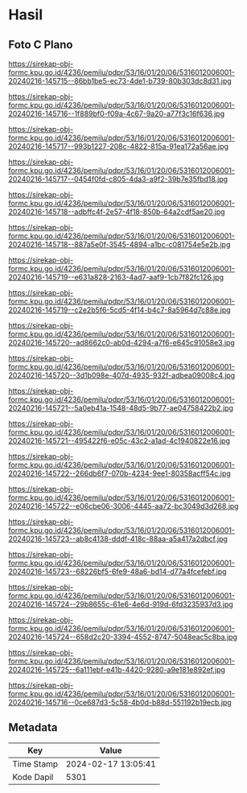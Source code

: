 # Hasil

## Foto C Plano

https://sirekap-obj-formc.kpu.go.id/4236/pemilu/pdpr/53/16/01/20/06/5316012006001-20240216-145715--86bb1be5-ec73-4de1-b739-80b303dc8d31.jpg

https://sirekap-obj-formc.kpu.go.id/4236/pemilu/pdpr/53/16/01/20/06/5316012006001-20240216-145716--1f889bf0-f09a-4c67-9a20-a77f3c16f636.jpg

https://sirekap-obj-formc.kpu.go.id/4236/pemilu/pdpr/53/16/01/20/06/5316012006001-20240216-145717--993b1227-208c-4822-815a-91ea172a56ae.jpg

https://sirekap-obj-formc.kpu.go.id/4236/pemilu/pdpr/53/16/01/20/06/5316012006001-20240216-145717--0454f0fd-c805-4da3-a9f2-39b7e35fbd18.jpg

https://sirekap-obj-formc.kpu.go.id/4236/pemilu/pdpr/53/16/01/20/06/5316012006001-20240216-145718--adbffc4f-2e57-4f18-850b-64a2cdf5ae20.jpg

https://sirekap-obj-formc.kpu.go.id/4236/pemilu/pdpr/53/16/01/20/06/5316012006001-20240216-145718--887a5e0f-3545-4894-a1bc-c081754e5e2b.jpg

https://sirekap-obj-formc.kpu.go.id/4236/pemilu/pdpr/53/16/01/20/06/5316012006001-20240216-145719--e631a828-2163-4ad7-aaf9-1cb7f82fc126.jpg

https://sirekap-obj-formc.kpu.go.id/4236/pemilu/pdpr/53/16/01/20/06/5316012006001-20240216-145719--c2e2b5f6-5cd5-4f14-b4c7-8a5964d7c88e.jpg

https://sirekap-obj-formc.kpu.go.id/4236/pemilu/pdpr/53/16/01/20/06/5316012006001-20240216-145720--ad8662c0-ab0d-4294-a7f6-e645c91058e3.jpg

https://sirekap-obj-formc.kpu.go.id/4236/pemilu/pdpr/53/16/01/20/06/5316012006001-20240216-145720--3d1b098e-407d-4935-932f-adbea09008c4.jpg

https://sirekap-obj-formc.kpu.go.id/4236/pemilu/pdpr/53/16/01/20/06/5316012006001-20240216-145721--5a0eb41a-1548-48d5-9b77-ae04758422b2.jpg

https://sirekap-obj-formc.kpu.go.id/4236/pemilu/pdpr/53/16/01/20/06/5316012006001-20240216-145721--495422f6-e05c-43c2-a1ad-4c1940822e16.jpg

https://sirekap-obj-formc.kpu.go.id/4236/pemilu/pdpr/53/16/01/20/06/5316012006001-20240216-145722--266db6f7-070b-4234-9ee1-80358acff54c.jpg

https://sirekap-obj-formc.kpu.go.id/4236/pemilu/pdpr/53/16/01/20/06/5316012006001-20240216-145722--e06cbe06-3006-4445-aa72-bc3049d3d268.jpg

https://sirekap-obj-formc.kpu.go.id/4236/pemilu/pdpr/53/16/01/20/06/5316012006001-20240216-145723--ab8c4138-dddf-418c-88aa-a5a417a2dbcf.jpg

https://sirekap-obj-formc.kpu.go.id/4236/pemilu/pdpr/53/16/01/20/06/5316012006001-20240216-145723--68226bf5-6fe9-48a6-bd14-d77a4fcefebf.jpg

https://sirekap-obj-formc.kpu.go.id/4236/pemilu/pdpr/53/16/01/20/06/5316012006001-20240216-145724--29b8655c-61e6-4e6d-919d-6fd3235937d3.jpg

https://sirekap-obj-formc.kpu.go.id/4236/pemilu/pdpr/53/16/01/20/06/5316012006001-20240216-145724--658d2c20-3394-4552-8747-5048eac5c8ba.jpg

https://sirekap-obj-formc.kpu.go.id/4236/pemilu/pdpr/53/16/01/20/06/5316012006001-20240216-145725--6a111ebf-e41b-4420-9280-a9e181e892ef.jpg

https://sirekap-obj-formc.kpu.go.id/4236/pemilu/pdpr/53/16/01/20/06/5316012006001-20240216-145716--0ce687d3-5c58-4b0d-b88d-551192b19ecb.jpg


## Metadata

| Key        | Value               |
| ---------- | ------------------- |
| Time Stamp | 2024-02-17 13:05:41 |
| Kode Dapil | 5301                |



